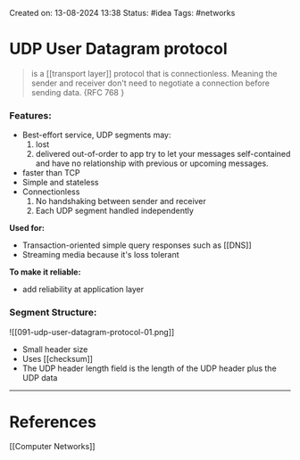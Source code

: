 Created on: 13-08-2024 13:38
Status: #idea
Tags: #networks
# UDP User Datagram protocol
> is a [[transport layer]] protocol that is connectionless. Meaning the sender and receiver don't need to negotiate a connection before sending data. {RFC 768 }

###  Features:
- Best-effort service, UDP segments may:
	1. lost
	2. delivered out-of-order to app
	try to let your messages self-contained and have no relationship with previous or upcoming messages.
- faster than TCP
- Simple and stateless
- Connectionless
	1. No handshaking between sender and receiver
	2. Each UDP segment handled independently

__Used for:__
- Transaction-oriented simple query responses such as [[DNS]]
- Streaming media because it's loss tolerant

__To make it reliable:__
- add reliability at application layer

### Segment Structure:

![[091-udp-user-datagram-protocol-01.png]]
- Small header size
- Uses [[checksum]]
- The UDP header length field is the length of the UDP header plus the UDP data
-----------------
# References
[[Computer Networks]]